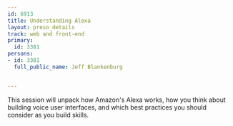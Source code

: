 ---
id: 6913
title: Understanding Alexa
layout: preso_details
track: web and front-end
primary:
  id: 3381
persons:
- id: 3381
  full_public_name: Jeff Blankenburg

---
This session will unpack how Amazon's Alexa works, how you think about building voice user interfaces, and which best practices you should consider as you build skills.